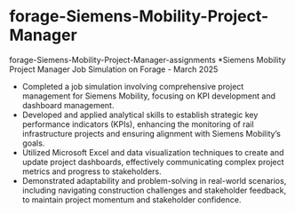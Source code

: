 # forage-Siemens-Mobility-Project-Manager
forage-Siemens-Mobility-Project-Manager-assignments
*Siemens Mobility Project Manager Job Simulation on Forage - March 2025
 * Completed a job simulation involving comprehensive project management for
   Siemens Mobility, focusing on KPI development and dashboard management.
 * Developed and applied analytical skills to establish strategic key
   performance indicators (KPIs), enhancing the monitoring of rail
   infrastructure projects and ensuring alignment with Siemens Mobility’s goals.
 * Utilized Microsoft Excel and data visualization techniques to create and
   update project dashboards, effectively communicating complex project metrics
   and progress to stakeholders.
 * Demonstrated adaptability and problem-solving in real-world scenarios,
   including navigating construction challenges and stakeholder feedback, to
   maintain project momentum and stakeholder confidence.
